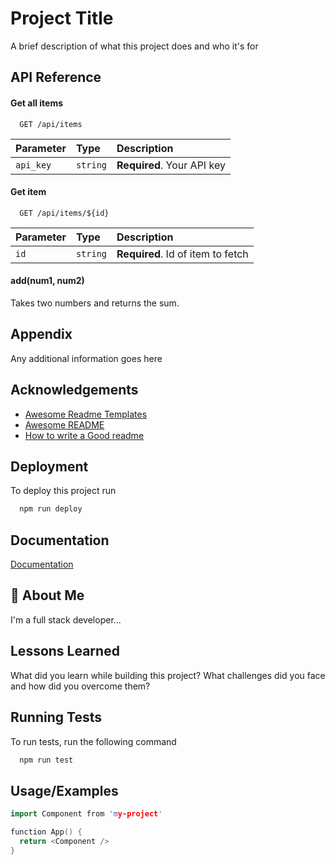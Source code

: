 
# Project Title

A brief description of what this project does and who it's for


## API Reference

#### Get all items

```http
  GET /api/items
```

| Parameter | Type     | Description                |
| :-------- | :------- | :------------------------- |
| `api_key` | `string` | **Required**. Your API key |

#### Get item

```http
  GET /api/items/${id}
```

| Parameter | Type     | Description                       |
| :-------- | :------- | :-------------------------------- |
| `id`      | `string` | **Required**. Id of item to fetch |

#### add(num1, num2)

Takes two numbers and returns the sum.


## Appendix

Any additional information goes here


## Acknowledgements

 - [Awesome Readme Templates](https://awesomeopensource.com/project/elangosundar/awesome-README-templates)
 - [Awesome README](https://github.com/matiassingers/awesome-readme)
 - [How to write a Good readme](https://bulldogjob.com/news/449-how-to-write-a-good-readme-for-your-github-project)


## Deployment

To deploy this project run

```bash
  npm run deploy
```


## Documentation

[Documentation](https://linktodocumentation)


## 🚀 About Me
I'm a full stack developer...


## Lessons Learned

What did you learn while building this project? What challenges did you face and how did you overcome them?


## Running Tests

To run tests, run the following command

```bash
  npm run test
```


## Usage/Examples

```c++
import Component from 'my-project'

function App() {
  return <Component />
}
```

